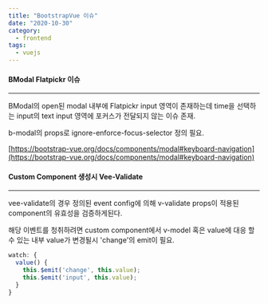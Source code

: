 ```yaml
---
title: "BootstrapVue 이슈"
date: "2020-10-30"
category:
  - frontend
tags:
  - vuejs
---
```


#### BModal Flatpickr 이슈
---
BModal의 open된 modal 내부에 Flatpickr input 영역이 존재하는데
time을 선택하는 input의 text input 영역에 포커스가 전달되지 않는 이슈 존재.

b-modal의 props로 ignore-enforce-focus-selector 정의 필요.

[https://bootstrap-vue.org/docs/components/modal#keyboard-navigation](https://bootstrap-vue.org/docs/components/modal#keyboard-navigation)

#### Custom Component 생성시 Vee-Validate
---
vee-validate의 경우 정의된 event config에 의해 v-validate props이 적용된 component의
유효성을 검증하게된다.

해당 이벤트를 청취하려면 custom component에서 v-model 혹은 value에 대응 할 수 있는 내부 value가
변경될시 'change'의 emit이 필요.

```js
watch: {
  value() {
    this.$emit('change', this.value);
	this.$emit('input', this.value);
  }
}
```